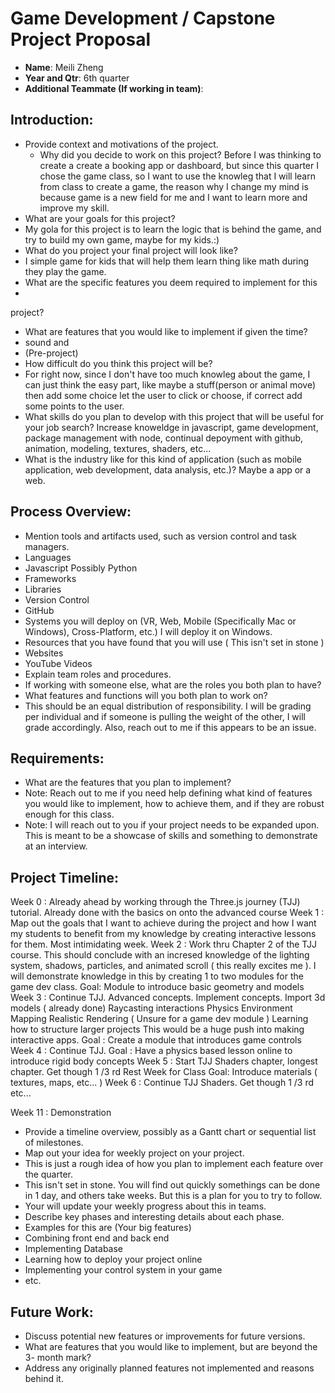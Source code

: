 # Game Development / Capstone Project Proposal
- **Name**: Meili Zheng
- **Year and Qtr**: 6th quarter
- **Additional Teammate (If working in team)**: 
## Introduction:
- Provide context and motivations of the project.
  - Why did you decide to work on this project?
    Before I was thinking to create a create a booking app or dashboard, but since this quarter I chose the game class, so I want to use the knowleg that I will learn from class to create a game, the reason why I change my mind is because game is a new field for me and I want to learn more and improve my skill.
- What are your goals for this project?
- My gola for this project is to learn the logic that is behind the game, and try to build my own game, maybe for my kids.:)
- What do you project your final project will look like?
- I simple game for kids that will help them learn thing like math during they play the game.
- What are the specific features you deem required to implement for this
- 
project?
- What are features that you would like to implement if given the time?
- sound and 
- (Pre-project)
- How difficult do you think this project will be?
- For right now, since I don't have too much knowleg about the game, I can just think the easy part, like maybe a stuff(person or animal move) then add some choice let the user to click or choose, if correct add some points to the user.
- What skills do you plan to develop with this project that will be useful for
your job search?
Increase knoweldge in javascript, game development, package management with node, continual depoyment with github, animation, modeling, textures, shaders, etc...
- What is the industry like for this kind of application (such as mobile
application, web development, data analysis, etc.)?
  Maybe a app or a web.
## Process Overview:
- Mention tools and artifacts used, such as version control and task managers.
- Languages
- Javascript
Possibly Python
- Frameworks
- Libraries
- Version Control
- GitHub
- Systems you will deploy on (VR, Web, Mobile (Specifically Mac or Windows),
Cross-Platform, etc.)
I will deploy it on Windows.
- Resources that you have found that you will use ( This isn't set in stone )
- Websites
- YouTube Videos
- Explain team roles and procedures.
- If working with someone else, what are the roles you both plan to have?
- What features and functions will you both plan to work on?
- This should be an equal distribution of responsibility. I will be grading
per individual and if someone is pulling the weight of the other, I will grade
accordingly. Also, reach out to me if this appears to be an issue.
## Requirements:
- What are the features that you plan to implement?
- Note: Reach out to me if you need help defining what kind of features you
would like to implement, how to achieve them, and if they are robust enough for
this class.
- Note: I will reach out to you if your project needs to be expanded upon. This
is meant to be a showcase of skills and something to demonstrate at an interview.
## Project Timeline:
Week 0 : Already ahead by working through the Three.js journey (TJJ) tutorial. Already done with the basics on onto the advanced course
Week 1 : Map out the goals that I want to achieve during the project and how I want my students to benefit from my knowledge by creating interactive lessons for them. Most intimidating week.
Week 2 : Work thru Chapter 2 of the TJJ course. This should conclude with an incresed knowledge of the lighting system, shadows, particles, and animated scroll ( this really excites me ). I will demonstrate knowledge in this by creating 1 to two modules for the game dev class.
Goal: Module to introduce basic geometry and models
Week 3 : Continue TJJ. Advanced concepts. Implement concepts.
Import 3d models ( already done)
Raycasting interactions
Physics
Environment Mapping
Realistic Rendering ( Unsure for a game dev module )
Learning how to structure larger projects
This would be a huge push into making interactive apps.
Goal : Create a module that introduces game controls
Week 4 : Continue TJJ.
Goal : Have a physics based lesson online to introduce rigid body concepts
Week 5 :
Start TJJ Shaders chapter, longest chapter. Get though 1 /3 rd
Rest Week for Class
Goal: Introduce materials ( textures, maps, etc... )
Week 6 :
Continue TJJ Shaders. Get though 1 /3 rd
etc...

Week 11 : Demonstration

- Provide a timeline overview, possibly as a Gantt chart or sequential list of
milestones.
- Map out your idea for weekly project on your project.
- This is just a rough idea of how you plan to implement each feature
over the quarter.
- This isn't set in stone. You will find out quickly somethings can be
done in 1 day, and others take weeks. But this is a plan for you to try to follow.
- Your will update your weekly progress about this in teams.
- Describe key phases and interesting details about each phase.
- Examples for this are (Your big features)
- Combining front end and back end
- Implementing Database
- Learning how to deploy your project online
- Implementing your control system in your game
- etc.
## Future Work:
- Discuss potential new features or improvements for future versions.
- What are features that you would like to implement, but are beyond the 3-
month mark?
- Address any originally planned features not implemented and reasons behind it.
